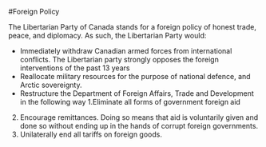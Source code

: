 #Foreign Policy

The Libertarian Party of Canada stands for a foreign policy of honest trade, peace, and diplomacy. As such, the Libertarian Party would:

- Immediately withdraw Canadian armed forces from international conflicts. The Libertarian party strongly opposes the foreign interventions of the past 13 years
- Reallocate military resources for the purpose of national defence, and Arctic sovereignty.
- Restructure the Department of Foreign Affairs, Trade and Development in the following way
 1.Eliminate all forms of government foreign aid
 2. Encourage remittances. Doing so means that aid is voluntarily given and done so without ending up in the hands of corrupt foreign governments.
 3. Unilaterally end all tariffs on foreign goods.

